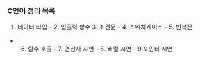 ### C언어 정리 목록

1. 데이터 타입 - 2. 입출력 함수 3. 조건문 - 4. 스위치케이스 - 5. 반복문

- 6. 함수 호출 - 7. 연산자 시연 - 8. 배열 시연 - 9.포인터 시연
